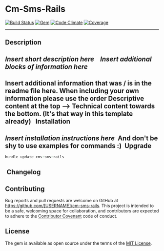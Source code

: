 # Cm-Sms-Rails

[![Build Status](https://img.shields.io/travis/HitFox/cm-sms-rails.svg?style=flat-square)](https://travis-ci.org/HitFox/cm-sms-rails)
[![Gem](https://img.shields.io/gem/dt/cm-sms-rails.svg?style=flat-square)](https://rubygems.org/gems/cm-sms-rails)
[![Code Climate](https://img.shields.io/codeclimate/github/HitFox/cm-sms-rails.svg?style=flat-square)](https://codeclimate.com/github/HitFox/cm-sms-rails)
[![Coverage](https://img.shields.io/coveralls/HitFox/cm-sms-rails.svg?style=flat-square)](https://coveralls.io/github/HitFox/cm-sms-rails)

-----
Description
-----------
​
*Insert short description here*
​
​
​
*Insert additional blocks of information here*
----------------------------------------------
Insert additional information that was / is in the readme file here.
When including your own information please use the order Descriptive content at the top --> Technical content towards the bottom.
(It's that way in this template already)
​
​
Installation
------------
*Insert installation instructions here*
​
    And don't be shy to use examples for commands :)
​
Upgrade
-------
```ruby
bundle update cms-sms-rails
```
​
Changelog
---------

## Contributing

Bug reports and pull requests are welcome on GitHub at https://github.com/[USERNAME]/cm-sms-rails. This project is intended to be a safe, welcoming space for collaboration, and contributors are expected to adhere to the [Contributor Covenant](contributor-covenant.org) code of conduct.


## License

The gem is available as open source under the terms of the [MIT License](http://opensource.org/licenses/MIT).


